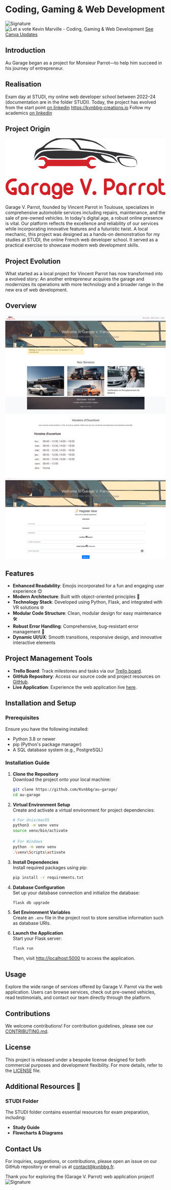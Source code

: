 # Coding, Gaming & Web Development

![Signature](https://i.imgur.com/wmxtaI7.jpg)  
![Let a vote Kevin Marville - Coding, Gaming & Web Development](https://i.imgur.com/uKepgDg.jpg)
[See Canva Updates](https://www.canva.com/design/DAGgJLt8Om8/ZPXG_N-ZqK2XL1trXlw2_g/edit?utm_content=DAGgJLt8Om8&utm_campaign=designshare&utm_medium=link2&utm_source=sharebutton
)

## Introduction

Au Garage began as a project for Monsieur Parrot—to help him succeed in his journey of entrepreneur.

## Realisation

Exam day at STUDI, my online web developer school between 2022–24 (documentation are in the folder STUDI).
Today, the project has evolved from the start point [on linkedin](http://linkedin.com/in/kevinmarville)  https://kvnbbg-creations.io
Follow my academics [on linkedin](http://linkedin.com/in/kevinmarville) 

## Project Origin

![Logo Origin Project](https://github.com/Kvnbbg/au-garage/blob/main/app/static/images/logo.png)  

Garage V. Parrot, founded by Vincent Parrot in Toulouse, specializes in comprehensive automobile services including repairs, maintenance, and the sale of pre-owned vehicles. In today's digital age, a robust online presence is vital. Our platform reflects the excellence and reliability of our services while incorporating innovative features and a futuristic twist.
A local mechanic, this project was designed as a hands-on demonstration for my studies at STUDI, the online French web developer school. It served as a practical exercise to showcase modern web development skills.

## Project Evolution

What started as a local project for Vincent Parrot has now transformed into a evolved story: An another entrepreneur acquires the garage and modernizes its operations with more technology and a broader range in the new era of web development.

## Overview

![Screenshot 1](app/static/images/screen1.jpg)  
![Screenshot 2](app/static/images/screen2.jpg)  
![Screenshot 3](app/static/images/screen3.jpg)

## Features

- **Enhanced Readability**: Emojis incorporated for a fun and engaging user experience 😊
- **Modern Architecture**: Built with object-oriented principles 🧠
- **Technology Stack**: Developed using Python, Flask, and integrated with VR solutions 🌐
- **Modular Code Structure**: Clean, modular design for easy maintenance 🛠️
- **Robust Error Handling**: Comprehensive, bug-resistant error management 🚫
- **Dynamic UI/UX**: Smooth transitions, responsive design, and innovative interactive elements

## Project Management Tools

- **Trello Board**: Track milestones and tasks via our [Trello board](https://trello.com/b/eR2X9dfh).
- **GitHub Repository**: Access our source code and project resources on [GitHub](https://github.com/Kvnbbg/au-garage/).
- **Live Application**: Experience the web application live [here](https://web-production-d728.up.railway.app/).

## Installation and Setup

### Prerequisites

Ensure you have the following installed:
- Python 3.8 or newer
- pip (Python's package manager)
- A SQL database system (e.g., PostgreSQL)

### Installation Guide

1. **Clone the Repository**  
   Download the project onto your local machine:
   ```bash
   git clone https://github.com/Kvnbbg/au-garage/
   cd au-garage
   ```

2. **Virtual Environment Setup**  
   Create and activate a virtual environment for project dependencies:
   ```bash
   # For Unix/macOS
   python3 -m venv venv
   source venv/bin/activate

   # For Windows
   python -m venv venv
   .\venv\Scripts\activate
   ```

3. **Install Dependencies**  
   Install required packages using pip:
   ```bash
   pip install -r requirements.txt
   ```

4. **Database Configuration**  
   Set up your database connection and initialize the database:
   ```bash
   flask db upgrade
   ```

5. **Set Environment Variables**  
   Create an `.env` file in the project root to store sensitive information such as database URIs.

6. **Launch the Application**  
   Start your Flask server:
   ```bash
   flask run
   ```
   Then, visit [http://localhost:5000](http://localhost:5000) to access the application.

## Usage

Explore the wide range of services offered by Garage V. Parrot via the web application. Users can browse services, check out pre-owned vehicles, read testimonials, and contact our team directly through the platform.

## Contributions

We welcome contributions! For contribution guidelines, please see our [CONTRIBUTING.md](https://github.com/Kvnbbg/au-garage/CONTRIBUTING.md).

## License

This project is released under a bespoke license designed for both commercial purposes and development flexibility. For more details, refer to the [LICENSE](https://github.com/Kvnbbg/au-garage/LICENSE) file.

## Additional Resources 📁

### STUDI Folder

The STUDI folder contains essential resources for exam preparation, including:
- **Study Guide**
- **Flowcharts & Diagrams**

## Contact Us

For inquiries, suggestions, or contributions, please open an issue on our GitHub repository or email us at [contact@kvnbbg.fr](mailto:contact@kvnbbg.fr).

Thank you for exploring the (Garage V. Parrot) web application project!
![Signature](https://i.imgur.com/wmxtaI7.jpg)
